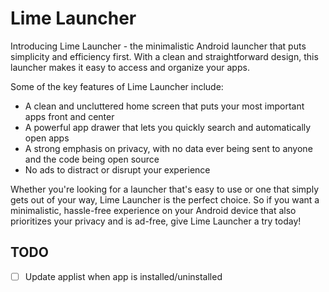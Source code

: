 # Lime Launcher

Introducing Lime Launcher - the minimalistic Android launcher that puts simplicity and efficiency first. With a clean and straightforward design, this launcher makes it easy to access and organize your apps.

Some of the key features of Lime Launcher include:

- A clean and uncluttered home screen that puts your most important apps front and center
- A powerful app drawer that lets you quickly search and automatically open apps
- A strong emphasis on privacy, with no data ever being sent to anyone and the code being open source
- No ads to distract or disrupt your experience

Whether you're looking for a launcher that's easy to use or one that simply gets out of your way, Lime Launcher is the perfect choice. So if you want a minimalistic, hassle-free experience on your Android device that also prioritizes your privacy and is ad-free, give Lime Launcher a try today!

## TODO

- [ ] Update applist when app is installed/uninstalled
